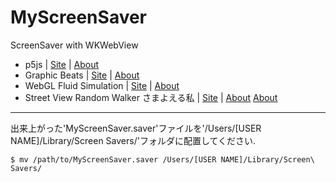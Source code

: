 # MyScreenSaver
ScreenSaver with WKWebView

* p5js | [Site](https://p5js.org) | [About](https://p5js.org/examples/simulate-snowflakes.html)
* Graphic Beats | [Site](https://graphicbeats.net) | [About](https://twitter.com/designless0/status/1166720979835293696)
* WebGL Fluid Simulation | [Site](https://paveldogreat.github.io/WebGL-Fluid-Simulation/) | [About](https://twitter.com/PavelDoGreat/status/1165916122543210496)
* Street View Random Walker さまよえる私 | [Site](https://whispering-inlet-27072.herokuapp.com) | [About](https://twitter.com/sngazm/status/1134590000916357120) [About](https://i-m-a-g-e.club/streetview-randomwalker/)

---
出来上がった'MyScreenSaver.saver'ファイルを'/Users/[USER NAME]/Library/Screen Savers/'フォルダに配置してください.
```
$ mv /path/to/MyScreenSaver.saver /Users/[USER NAME]/Library/Screen\ Savers/
```
